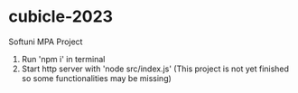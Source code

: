 # cubicle-2023
Softuni MPA Project

1. Run 'npm i' in terminal
2. Start http server with 'node src/index.js'
(This project is not yet finished so some functionalities may be missing)
